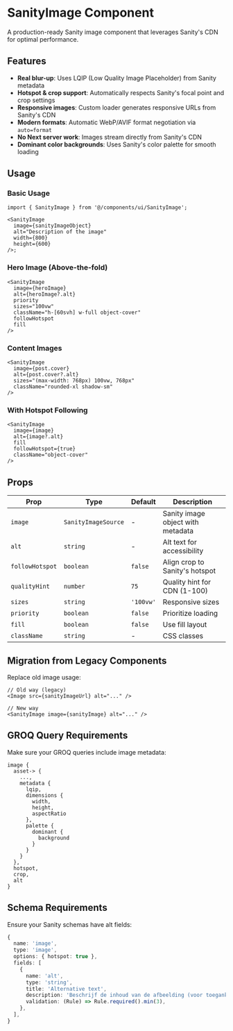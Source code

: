 # SanityImage Component

A production-ready Sanity image component that leverages Sanity's CDN for optimal performance.

## Features

- **Real blur-up**: Uses LQIP (Low Quality Image Placeholder) from Sanity metadata
- **Hotspot & crop support**: Automatically respects Sanity's focal point and crop settings
- **Responsive images**: Custom loader generates responsive URLs from Sanity's CDN
- **Modern formats**: Automatic WebP/AVIF format negotiation via `auto=format`
- **No Next server work**: Images stream directly from Sanity's CDN
- **Dominant color backgrounds**: Uses Sanity's color palette for smooth loading

## Usage

### Basic Usage

```tsx
import { SanityImage } from '@/components/ui/SanityImage';

<SanityImage
  image={sanityImageObject}
  alt="Description of the image"
  width={800}
  height={600}
/>;
```

### Hero Image (Above-the-fold)

```tsx
<SanityImage
  image={heroImage}
  alt={heroImage?.alt}
  priority
  sizes="100vw"
  className="h-[60svh] w-full object-cover"
  followHotspot
  fill
/>
```

### Content Images

```tsx
<SanityImage
  image={post.cover}
  alt={post.cover?.alt}
  sizes="(max-width: 768px) 100vw, 768px"
  className="rounded-xl shadow-sm"
/>
```

### With Hotspot Following

```tsx
<SanityImage
  image={image}
  alt={image?.alt}
  fill
  followHotspot={true}
  className="object-cover"
/>
```

## Props

| Prop            | Type                | Default   | Description                       |
| --------------- | ------------------- | --------- | --------------------------------- |
| `image`         | `SanityImageSource` | -         | Sanity image object with metadata |
| `alt`           | `string`            | -         | Alt text for accessibility        |
| `followHotspot` | `boolean`           | `false`   | Align crop to Sanity's hotspot    |
| `qualityHint`   | `number`            | `75`      | Quality hint for CDN (1-100)      |
| `sizes`         | `string`            | `'100vw'` | Responsive sizes                  |
| `priority`      | `boolean`           | `false`   | Prioritize loading                |
| `fill`          | `boolean`           | `false`   | Use fill layout                   |
| `className`     | `string`            | -         | CSS classes                       |

## Migration from Legacy Components

Replace old image usage:

```tsx
// Old way (legacy)
<Image src={sanityImageUrl} alt="..." />

// New way
<SanityImage image={sanityImage} alt="..." />
```

## GROQ Query Requirements

Make sure your GROQ queries include image metadata:

```groq
image {
  asset-> {
    ...,
    metadata {
      lqip,
      dimensions {
        width,
        height,
        aspectRatio
      },
      palette {
        dominant {
          background
        }
      }
    }
  },
  hotspot,
  crop,
  alt
}
```

## Schema Requirements

Ensure your Sanity schemas have alt fields:

```ts
{
  name: 'image',
  type: 'image',
  options: { hotspot: true },
  fields: [
    {
      name: 'alt',
      type: 'string',
      title: 'Alternative text',
      description: 'Beschrijf de inhoud van de afbeelding (voor toegankelijkheid)',
      validation: (Rule) => Rule.required().min(3),
    },
  ],
}
```
